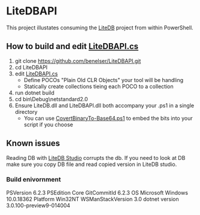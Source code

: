 # LiteDBAPI

This project illustates consuming the [LiteDB](https://www.litedb.org/) project from within PowerShell.

## How to build and edit [LiteDBAPI.cs](./LiteDBAPI.cs)
1. git clone https://github.com/benelser/LiteDBAPI.git
2. cd LiteDBAPI
3. edit [LiteDBAPI.cs](./LiteDBAPI.cs)
    - Define POCOs "Plain Old CLR Objects" your tool will be handling
    - Statically create collections tieing each POCO to a collection
4. run dotnet build
5. cd bin\Debug\netstandard2.0
6. Ensure LiteDB.dll and LiteDBAPI.dll both accompany your .ps1 in a single directory
    * You can use [CovertBinaryTo-Base64.ps1](https://github.com/benelser/PowerShell/blob/master/CovertBinaryTo-Base64.ps1) to embed the bits into your script if you choose


## Known issues
Reading DB with [LiteDB Studio](https://github.com/mbdavid/LiteDB.Studio) corrupts the db. If you need to look at DB make sure you copy DB file and read copied version in LiteDB studio.

### Build enivornment 
PSVersion                      6.2.3
PSEdition                      Core
GitCommitId                    6.2.3
OS                             Microsoft Windows 10.0.18362
Platform                       Win32NT
WSManStackVersion              3.0
dotnet version                 3.0.100-preview9-014004